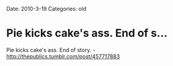 Date: 2010-3-19
Categories: old

# Pie kicks cake's ass. End of s...

Pie kicks cake's ass. End of story. - <a href="http://thepublics.tumblr.com/post/457717883" rel="nofollow">http://thepublics.tumblr.com/post/457717883</a>
